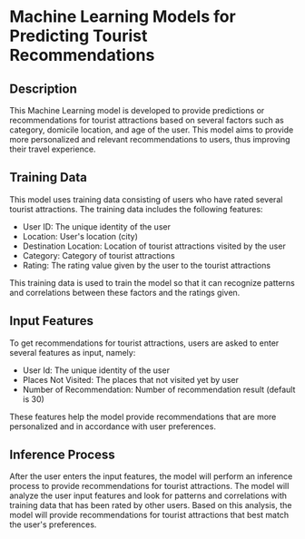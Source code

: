 # Machine Learning Models for Predicting Tourist Recommendations

## Description
This Machine Learning model is developed to provide predictions or recommendations for tourist attractions based on several factors such as category, domicile location, and age of the user. This model aims to provide more personalized and relevant recommendations to users, thus improving their travel experience.

## Training Data
This model uses training data consisting of users who have rated several tourist attractions. The training data includes the following features:
- User ID: The unique identity of the user
- Location: User's location (city)
- Destination Location: Location of tourist attractions visited by the user
- Category: Category of tourist attractions
- Rating: The rating value given by the user to the tourist attractions

This training data is used to train the model so that it can recognize patterns and correlations between these factors and the ratings given.

## Input Features
To get recommendations for tourist attractions, users are asked to enter several features as input, namely:
- User Id: The unique identity of the user
- Places Not Visited: The places that not visited yet by user
- Number of Recommendation: Number of recommendation result (default is 30)

These features help the model provide recommendations that are more personalized and in accordance with user preferences.

## Inference Process
After the user enters the input features, the model will perform an inference process to provide recommendations for tourist attractions. The model will analyze the user input features and look for patterns and correlations with training data that has been rated by other users. Based on this analysis, the model will provide recommendations for tourist attractions that best match the user's preferences.
